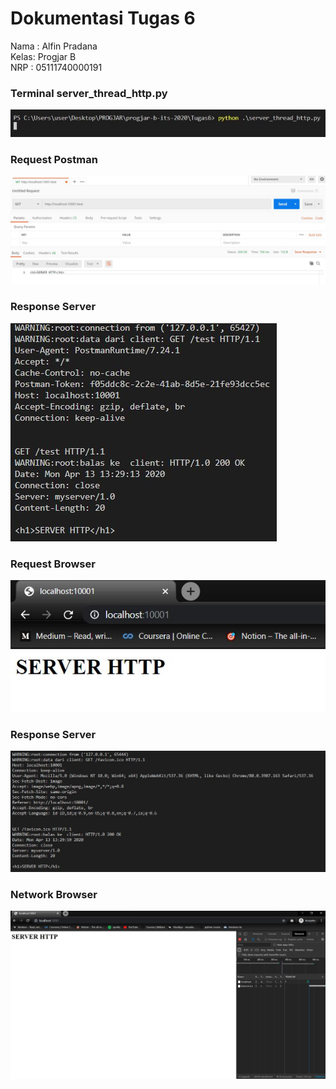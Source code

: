 # Dokumentasi Tugas 6
Nama : Alfin Pradana  
Kelas: Progjar B  
NRP  : 05111740000191

### Terminal server_thread_http.py

![SS Terminal Server](img/server.jpg)

### Request Postman

![SS Terminal Server](img/postman.jpg)

### Response Server

![SS Response1](img/respon1.jpg)

### Request Browser

![SS Browser](img/browser.JPG)

### Response Server

![SS Response2](img/respon2.jpg)

### Network Browser

![SS Network](img/network.jpg)
